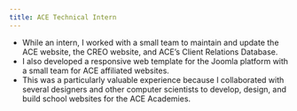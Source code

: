 ```yaml
---
title: ACE Technical Intern
---
```


* While an intern, I worked with a small team to maintain and update the ACE website, the CREO website, and ACE’s Client Relations Database.
* I also developed a responsive web template for the Joomla platform with a small team for ACE affiliated websites.
* This was a particularly valuable experience because I collaborated with several designers and other computer scientists to develop, design, and build school websites for the ACE Academies.
